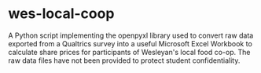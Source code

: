 # wes-local-coop
A Python script implementing the openpyxl library used to convert raw data exported from a Qualtrics survey into a useful Microsoft Excel Workbook to calculate share prices for participants of Wesleyan's local food co-op.
The raw data files have not been provided to protect student confidentiality.
